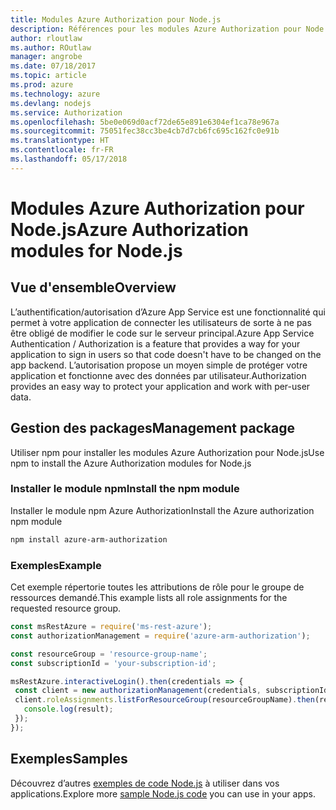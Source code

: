 ```yaml
---
title: Modules Azure Authorization pour Node.js
description: Références pour les modules Azure Authorization pour Node.js
author: rloutlaw
ms.author: ROutlaw
manager: angrobe
ms.date: 07/18/2017
ms.topic: article
ms.prod: azure
ms.technology: azure
ms.devlang: nodejs
ms.service: Authorization
ms.openlocfilehash: 5be0e069d0acf72de65e891e6304ef1ca78e967a
ms.sourcegitcommit: 75051fec38cc3be4cb7d7cb6fc695c162fc0e91b
ms.translationtype: HT
ms.contentlocale: fr-FR
ms.lasthandoff: 05/17/2018
---
```

# <a name="azure-authorization-modules-for-nodejs"></a><span data-ttu-id="6301f-103">Modules Azure Authorization pour Node.js</span><span class="sxs-lookup"><span data-stu-id="6301f-103">Azure Authorization modules for Node.js</span></span>

## <a name="overview"></a><span data-ttu-id="6301f-104">Vue d'ensemble</span><span class="sxs-lookup"><span data-stu-id="6301f-104">Overview</span></span>

<span data-ttu-id="6301f-105">L’authentification/autorisation d’Azure App Service est une fonctionnalité qui permet à votre application de connecter les utilisateurs de sorte à ne pas être obligé de modifier le code sur le serveur principal.</span><span class="sxs-lookup"><span data-stu-id="6301f-105">Azure App Service Authentication / Authorization is a feature that provides a way for your application to sign in users so that code doesn't have to be changed on the app backend.</span></span> <span data-ttu-id="6301f-106">L’autorisation propose un moyen simple de protéger votre application et fonctionne avec des données par utilisateur.</span><span class="sxs-lookup"><span data-stu-id="6301f-106">Authorization provides an easy way to protect your application and work with per-user data.</span></span>

## <a name="management-package"></a><span data-ttu-id="6301f-107">Gestion des packages</span><span class="sxs-lookup"><span data-stu-id="6301f-107">Management package</span></span>

<span data-ttu-id="6301f-108">Utiliser npm pour installer les modules Azure Authorization pour Node.js</span><span class="sxs-lookup"><span data-stu-id="6301f-108">Use npm to install the Azure Authorization modules for Node.js</span></span>

### <a name="install-the-npm-module"></a><span data-ttu-id="6301f-109">Installer le module npm</span><span class="sxs-lookup"><span data-stu-id="6301f-109">Install the npm module</span></span>

<span data-ttu-id="6301f-110">Installer le module npm Azure Authorization</span><span class="sxs-lookup"><span data-stu-id="6301f-110">Install the Azure authorization npm module</span></span>

```bash
npm install azure-arm-authorization
```

### <a name="example"></a><span data-ttu-id="6301f-111">Exemples</span><span class="sxs-lookup"><span data-stu-id="6301f-111">Example</span></span>

<span data-ttu-id="6301f-112">Cet exemple répertorie toutes les attributions de rôle pour le groupe de ressources demandé.</span><span class="sxs-lookup"><span data-stu-id="6301f-112">This example lists all role assignments for the requested resource group.</span></span>

```javascript
const msRestAzure = require('ms-rest-azure');
const authorizationManagement = require('azure-arm-authorization');

const resourceGroup = 'resource-group-name';
const subscriptionId = 'your-subscription-id';

msRestAzure.interactiveLogin().then(credentials => {
 const client = new authorizationManagement(credentials, subscriptionId);
 client.roleAssignments.listForResourceGroup(resourceGroupName).then(result => {
   console.log(result);
 });
});
```

## <a name="samples"></a><span data-ttu-id="6301f-113">Exemples</span><span class="sxs-lookup"><span data-stu-id="6301f-113">Samples</span></span>

<span data-ttu-id="6301f-114">Découvrez d’autres [exemples de code Node.js](https://azure.microsoft.com/resources/samples/?platform=nodejs) à utiliser dans vos applications.</span><span class="sxs-lookup"><span data-stu-id="6301f-114">Explore more [sample Node.js code](https://azure.microsoft.com/resources/samples/?platform=nodejs) you can use in your apps.</span></span>
